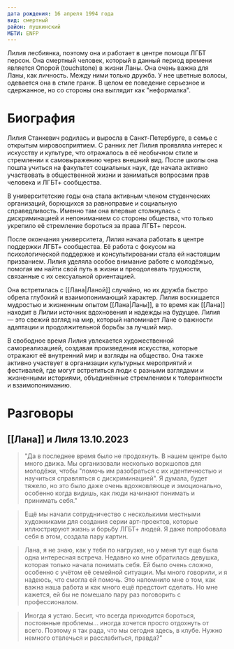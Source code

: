 ```yaml
---
дата рождения: 16 апреля 1994 года
вид: смертный
район: пушкинский
МБТИ: ENFP
---
```

Лилия лесбиянка, поэтому она и работает в центре помощи ЛГБТ персон. Она смертный человек, который в данный период времени является Опорой (touchstone) в жизни Ланы. Она очень важна для Ланы, как личность. Между ними только дружба. У нее цветные волосы, одевается она в стиле гранж. В целом ее поведение серьезное и сдержанное, но со стороны она выглядит как "неформалка".

# Биография

Лилия Станкевич родилась и выросла в Санкт-Петербурге, в семье с открытым мировосприятием. С ранних лет Лилия проявляла интерес к искусству и культуре, что отражалось в её необычном стиле и стремлении к самовыражению через внешний вид. После школы она пошла учиться на факультет социальных наук, где начала активно участвовать в общественной жизни и заниматься вопросами прав человека и ЛГБТ+ сообщества.

В университетские годы она стала активным членом студенческих организаций, борющихся за равноправие и социальную справедливость. Именно там она впервые столкнулась с дискриминацией и непониманием со стороны общества, что только укрепило её стремление бороться за права ЛГБТ+ персон.

После окончания университета, Лилия начала работать в центре поддержки ЛГБТ+ сообщества. Её работа с фокусом на психологической поддержке и консультировании стала ей настоящим призванием. Лилия уделяла особое внимание работе с молодёжью, помогая им найти свой путь в жизни и преодолевать трудности, связанные с их сексуальной ориентацией.

Она встретилась с [[Лана|Ланой]] случайно, но их дружба быстро обрела глубокий и взаимопонимающий характер. Лилия восхищается мудростью и жизненным опытом [[Лана|Ланы]], в то время как [[Лана]] находит в Лилии источник вдохновения и надежды на будущее. Лилия — это свежий взгляд на мир, который напоминает Лане о важности адаптации и продолжительной борьбы за лучший мир. 

В свободное время Лилия увлекается художественной самореализацией, создавая произведения искусства, которые отражают её внутренний мир и взгляды на общество. Она также активно участвует в организации культурных мероприятий и фестивалей, где могут встретиться люди с разными взглядами и жизненными историями, объединённые стремлением к толерантности и взаимопониманию.

# Разговоры

## [[Лана]] и Лиля 13.10.2023

> "Да в последнее время было не продохнуть. В нашем центре было много движа. Мы организовали несколько воркшопов для молодёжи, чтобы "помочь им разобраться с их идентичностью и научиться справляться с дискриминацией". Я думала, будет тяжело, но это было даже очень вдохновляюще и эмоционально, особенно когда видишь, как люди начинают понимать и принимать себя."

> Ещё мы начали сотрудничество с несколькими местными художниками для создания серии арт-проектов, которые иллюстрируют жизнь и борьбу ЛГБТ+ людей. Я даже попробовала себя в этом, создала пару картин.

> Лана, я не знаю, как у тебя по нагрузке, но у меня тут еще была одна интересная встреча. Недавно ко мне обратилась девушка, которая только начала понимать себя. Ей было очень сложно, особенно с учётом её семейной ситуации. Мы много говорили, и я надеюсь, что смогла ей помочь. Это напомнило мне о том, как важна наша работа и как много ещё предстоит сделать. Но мне кажется, ей бы не помешало пару раз поговорить с профессионалом. 

> Иногда я устаю. Бесит, что всегда приходится бороться, постоянные проблемы... иногда хочется просто отдохнуть от всего. Поэтому я так рада, что мы сегодня здесь, в клубе. Нужно немного отвлечься и расслабиться, правда?"